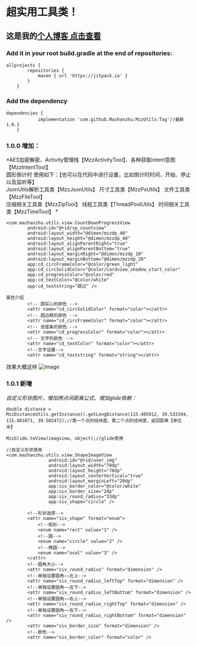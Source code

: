 # 超实用工具类！
## 这是我的[个人博客 点击查看](https://blog.csdn.net/fengyeNom1?spm=1011.2124.3001.5343)
### Add it in your root build.gradle at the end of repositories:
```
allprojects {
		repositories {
			maven { url 'https://jitpack.io' }
		}
	}
```
### Add the dependency
```
dependencies {
	        implementation 'com.github.Mazhanzhu:MzzUtils:Tag'//最新 1.0.1
	}
  ```
  
### 1.0.0 增加：
*AES加密解密、Activity管理栈【MzzActivityTool】、各种获取intent意图【MzzIntentTool】  
圆形倒计时 使用如下：【也可以在代码中进行设置，比如倒计时时间、开始、停止以及监听等】  
JsonUtils解析工具类【MzzJsonUtils】 尺寸工具类【MzzPxUtils】 文件工具类【MzzFileTool】  
压缩相关工具类【MzzZipTool】 线程工具类【ThreadPoolUtils】 时间相关工具类【MzzTimeTool】
*
```
<com.mazhanzhu.utils.view.CountDownProgressView
        android:id="@+id/sp_countview"
        android:layout_width="@dimen/mzzdp_40"
        android:layout_height="@dimen/mzzdp_40"
        android:layout_alignParentRight="true"
        android:layout_alignParentBottom="true"
        android:layout_marginRight="@dimen/mzzdp_10"
        android:layout_marginBottom="@dimen/mzzdp_20"
        app:cd_circFrameColor="@color/green_light"
        app:cd_circSolidColor="@color/cardview_shadow_start_color"
        app:cd_progressColor="@color/red"
        app:cd_textColor="@color/white"
        app:cd_textstring="跳过" />
	
属性介绍
        <!-- 圆实心的颜色 -->
        <attr name="cd_circSolidColor" format="color"></attr>
        <!-- 圆边框的颜色 -->
        <attr name="cd_circFrameColor" format="color"></attr>
        <!-- 进度条的颜色 -->
        <attr name="cd_progressColor" format="color"></attr>
        <!-- 文字的颜色 -->
        <attr name="cd_textColor" format="color"></attr>
        <!--文字设置-->
        <attr name="cd_textstring" format="string"></attr>
```
效果大概这样
![image](https://img-blog.csdnimg.cn/bf340fec70964596b047004f37e5e62c.png?x-oss-process=image/watermark,type_d3F5LXplbmhlaQ,shadow_50,text_Q1NETiBA5Yav5Lq65ZSQ,size_20,color_FFFFFF,t_70,g_se,x_16)
### 1.0.1 新增
*自定义形状图片，增加两点间距离公式、增加glide依赖：*
```
double distance = MzzDistanceUtils.getInstance().getLongDistance(115.405912, 39.533194, 115.881071, 39.502472);//第一个点的经纬度、第二个点的经纬度，返回距离【单位 米】

MzzGlide.toView(imagview, object);//glide使用

//自定义形状使用
<com.mazhanzhu.utils.view.ShapeImageView
                android:id="@+id/user_img"
                android:layout_width="70dp"
                android:layout_height="70dp"
                android:layout_centerVertical="true"
                android:layout_marginLeft="20dp"
                app:siv_border_color="@color/white"
                app:siv_border_size="2dp"
                app:siv_round_radius="33dp"
                app:siv_shape="circle" />

        <!--形状选择-->
        <attr name="siv_shape" format="enum">
            <!--矩形-->
            <enum name="rect" value="1" />
            <!--圆-->
            <enum name="circle" value="2" />
            <!--椭圆-->
            <enum name="oval" value="3" />
        </attr>
        <!--圆角大小-->
        <attr name="siv_round_radius" format="dimension" />
        <!--单独设置圆角——左上-->
        <attr name="siv_round_radius_leftTop" format="dimension" />
        <!--单独设置圆角——左下-->
        <attr name="siv_round_radius_leftBottom" format="dimension" />
        <!--单独设置圆角——右上-->
        <attr name="siv_round_radius_rightTop" format="dimension" />
        <!--单独设置圆角——右下-->
        <attr name="siv_round_radius_rightBottom" format="dimension" />
        <attr name="siv_border_size" format="dimension" />
        <!--颜色-->
        <attr name="siv_border_color" format="color" />
```
